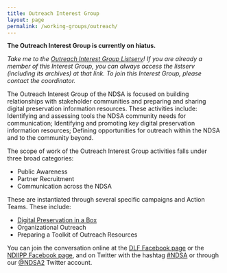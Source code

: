 ```yaml
---
title: Outreach Interest Group
layout: page
permalink: /working-groups/outreach/
---
```

**The Outreach Interest Group is currently on hiatus.**

*Take me to the [Outreach Interest Group Listserv](http://lists.clir.org/cgi-bin/wa?A0=NDSA-OUTREACH)! If you are already a member of this Interest Group, you can always access the listserv (including its archives) at that link. To join this Interest Group, please contact the coordinator.*

The Outreach Interest Group of the NDSA is focused on building relationships with stakeholder communities and preparing and sharing digital preservation information resources. These activities include: Identifying and assessing tools the NDSA community needs for communication; Identifying and promoting key digital preservation information resources; Defining opportunities for outreach within the NDSA and to the community beyond.

The scope of work of the Outreach Interest Group activities falls under three broad categories:

- Public Awareness
- Partner Recruitment
- Communication across the NDSA

These are instantiated through several specific campaigns and Action Teams. These include:

- [Digital Preservation in a Box](http://dpoutreach.net/)
- Organizational Outreach
- Preparing a Toolkit of Outreach Resources

You can join the conversation online at the [DLF Facebook page](https://www.facebook.com/CLIRDLF/) or the [NDIIPP Facebook page](http://www.facebook.com/digitalpreservation), and on Twitter with the hashtag [#NDSA](https://twitter.com/hashtag/NDSA?src=hash) or through our [@NDSA2](https://twitter.com/#!/ndsa2) Twitter account.

